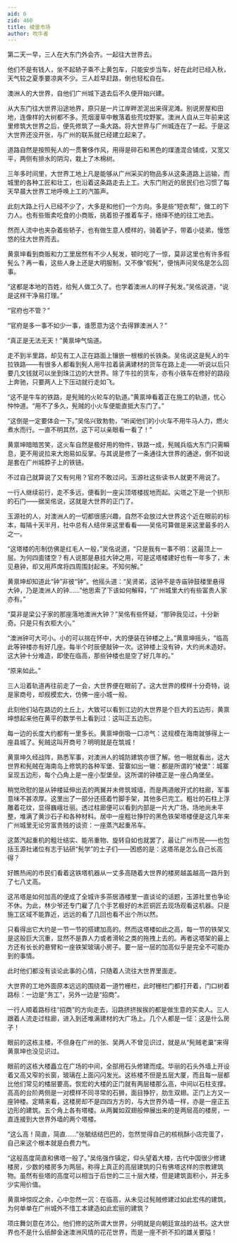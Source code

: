 ```yaml
---
aid: 6
zid: 460
title: 棱堡市场
author: 吹牛者
---
```


第二天一早，三人在大东门外会齐。一起往大世界去。

他们不是有钱人，坐不起轿子乘不上黄包车，只能安步当车，好在此时已经入秋，天气较之夏季要凉爽不少。三人趁早赶路，倒也轻松自在。

澳洲人的大世界，自他们广州城下退去后不久便开始兴建。

从大东门往大世界沿途地界，原只是一片江岸畔淤泥出来得泥滩。别说房屋和田地，连像样的大树都不多。荒烟漫草中散落着些荒坟野冢。澳洲人自从三年前来这里修筑大世界之后，便先修筑了一条大路。将大世界与广州城连在了一起。于是这大世界还没开张，与广州的联系就已经建立起来了。

道路自然是按照髡人的一贯奢侈作风，用得是碎石和黑色的煤渣混合铺成，又宽又平，两侧有排水的阴沟，栽上了木棉树。

三年多时间里，大世界工地上凡是能够从广州采买的物品多从这条道路上运输，而城里的各种工匠和壮工，也沿着这条路走去上工。大东门附近的居民们也习惯了每天早晨大世界工地呼唤上工的汽笛声。

此刻大路上行人已经不少了，大多是和他们一个方向。多是些“短衣帮”，做工的下力人。也有些贩卖吃食的小商贩，挑着担子推着车子，络绎不绝的往工地去。

然而人流中也夹杂着些轿子，也有做生意人模样的，骑着驴子，带着小徒弟，慢悠悠的往大世界而去。

黄禀坤看到商贩和力工里居然有不少人髡发，顿时吃了一惊，莫非这里也有许多假髡么？再一看，这些人身上还是大明服制，又不像“假髡”，便悄声问吴佲是怎么回事。

“这都是本地的百姓，给髡人做工久了。也学着澳洲人的样子髡发。”吴佲说道，“说是这样干净易打理。”

“官府也不管？”

“官府是多一事不如少一事，谁愿意为这个去得罪澳洲人？”

“真正是无法无天！”黄禀坤气恼道。

走不到半里路，却见有工人正在路面上镶嵌一根根的长铁条。吴佲说这是髡人的牛拉铁路――有很多人都看到髡人用牛拉着装满建材的货车在路上走――听说以后只要几文钱就可以坐到珠江边的大世界。除了牛拉的货车，亦有小铁车在修好的路段上奔驰，只要两人上下压动就行走如飞。

“这不是牛车的铁路，是髡贼的火轮车的轨道。”黄禀坤看着正在施工的轨道，忧心忡忡道。“用不了多久，髡贼的小火车便能直抵大东门了。”

“这倒是一定要体会一下。”吴佲兴致勃勃，“听闻他们的小火车不用牛马人力，燃火煮水而行。一直不明其然，这下可以亲眼看一看了！”

黄禀坤暗暗苦笑，这火车自然是极好用的物件，铁路一成，髡贼兵临大东门只需瞬息，更不用说拉来大炮易如反掌。与其说是修了一条通往大世界的通途，倒不如说是套在广州城脖子上的铁链。

不过自己就算说了又有何用？官府不敢过问。玉源社这些读书人就更不用说了。

一行人继续前行，走不多远，便看到一座尖顶塔楼拔地而起。尖塔之下是一个拱形的石门――据吴佲说，这就是大世界的正门了。

玉源社的人，对澳洲人的一切都很感兴趣，自然不会放过大世界这个近在眼前的标本，每隔十天半月，社中总有人结伴来这里看看――吴佲可算做是来这里最多的人之一。

“这塔楼的形制仿佛是红毛人一般，”吴佲说道，“只是我有一事不明：这最顶上一层。为何四面镂空？有人说那是悬挂大钟之用，可是这塔楼建好也有一年多了，未见悬钟，却又用芦席将四周围封起来。不知何解。”

黄禀坤却知道此“钟”非彼“钟”。他摇头道：“吴贤弟，这钟不是寺庙钟鼓楼里悬得大钟，乃是澳洲人的钟……”他思索了下该如何解释，“广州城里大约有些富贵人家亦有。”

“莫非是梁公子家的那座落地澳洲大钟？”吴佲有些怀疑，“那钟我见过，十分新奇。只是只有衣柜大小。”

“澳洲钟可大可小。小的可以揣在怀中，大的便装在钟楼之上。”黄禀坤摇头，“临高此等钟楼亦有好几座。每半个时辰便敲钟一次。这钟楼上没有钟，大约尚未造好。这大钟十分难造，即使在临高，那些钟楼也是空了好几年的。”

“原来如此。”

三人沿着轨道再往前走了一会，大世界便在眼前了。这大世界的模样十分奇特，说是家商号，却规模宏大，仿佛一座小城一般。

此刻他们站在路边的土丘上，大致可以看到江边的大世界是个巨大的五边形，黄禀坤想起来他在黄平的数学书上看到过：这叫正五边形。

每一边的长度大约都有一里多长。黄禀坤倒吸一口凉气：这规模在海南就够得上一座县城了。髡贼这叫开商号？明明就是在筑城！

黄禀坤久经战阵，熟悉军事，对澳洲人的城防建筑亦很了解。他一眼就看出，这大世界和髡贼在海南岛上修筑的各种军堡、营寨如出一辙：都是所谓的“棱堡”：城寨呈现五边形，每个凸角上是一座小型堡垒。这所谓的钟楼正是一座凸角堡垒。

稍觉欣慰的是从钟楼延伸出去的两翼并未修筑城墙，而是两道敞开式的柱廊，军事意味不甚浓厚。这里出了一部分还搭着竹脚手架，其他多已完工。粗壮的石柱上浮雕着花纹，显得巍峨壮丽。透过柱廊便可以看到内部是一片大广场，场地尚未平整，堆满了黄沙石子和各种材料。居中一座粗壮狰狞的黑色铁架塔楼便是这几年来广州城里无论穷富贵贱的谈资：一座蒸汽起重吊车。

这蒸汽起重机的粗壮结实、能吊重物、旋转自如也就罢了，最让广州市民――也包括玉源社诸位有志于钻研“髡学”的士子们――困惑的是：这塔吊是怎么自己长高得？

好瞧热闹的市民们看着这铁塔机器从一丈多高随着大世界的楼房越盖越高一路升到了七八丈高。

这吊塔是如何加高的便成了全城许多茶居酒楼里一直谈论的话题，玉源社里也争论不休。为此，林少爷还专门雇了几个手艺极好的木匠铜匠去现场观看这机器。只是施工区域不能靠近，远远的看了几回也看不出个所以然。

只看得出它大约是一节一节的搭建加高的。然而这塔楼如此之高，每一节的铁架又是这般巨大沉重，显然不是靠人力或者滑轮之类的拖拽上去的。再者这塔架的最上方还有长长的悬臂和一座铁架玻璃小房子。要一层一层的加高似乎是完全不可能办到的事情。

此时他们都没有谈论此事的心情，只随着人流往大世界里面走。

大世界的工地外面原本远远的围绕着一道竹栅栏，此时栅栏门都打开着，门口树着路标：一边是“务工”，另外一边是“招商”。

一行人顺着路标往“招商”的方向走去，沿路挤挤挨挨的都是做生意的买卖人。三人跟着人流走过柱廊，进入到还堆满建材的大广场上。几个人都是一怔：这是什么房子！

眼前的这栋主楼，不但身在广州的张、吴两人不曾见识过，就是从“髡贼老巢”来得黄禀坤也没见识过。

眼前的这栋大楼矗立在广场的中间，全部用石头修建而成。华丽的石头外墙上开设着又高又窄的长窗，玻璃在上面闪闪发光。这栋楼不但是五层大厦，而且每一层都比他们常见的楼层要高。恢宏的大楼的正门就有两层楼那么高，中间以石柱支撑。高高的台阶两侧是一对模样不同寻常的石狮，面目狰狞，肋生双翅。正门上方又一座钟楼。定睛来看，这楼房却不是四四方方的，与大世界外墙一样，亦是一座正五边形的建筑。五个角上各有塔楼。从两翼如双翅般伸展出来的是两层高的楼房，一直连接到大世界外墙的两个塔楼。

“这么高！简直，简直……”张毓结结巴巴的，忽然觉得自己的核桃酥小店完蛋了，自己来这个根本就是白费力气。

“这般高度简直和佛塔一般了。”吴佲强作镇定，仰头望着大楼，古代中国很少修建楼房，少数的楼房多为两层。称得上真正的高层建筑的只有佛塔这样的宗教建筑物。虽然有些塔的高度可以相当于后世的二三十层大楼，但是建筑面积小，并无多少实用价值。

黄禀坤惊叹之余，心中忽然一沉：在临高，从未见过髡贼修建过如此宏伟的建筑，为何单单在广州城外不惜工本建造如此宏丽的建筑？

项庄舞剑意在沛公。他们修的这所谓大世界，分明就是向朝廷宣战的战书。这大世界也不是什么纸醉金迷澳洲风情的花花世界，而是一座不折不扣的雄关要隘！
